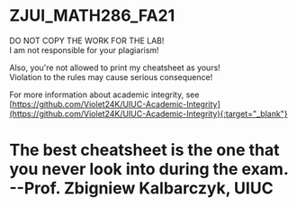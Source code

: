# ZJUI_MATH286_FA21
DO NOT COPY THE WORK FOR THE LAB!  
I am not responsible for your plagiarism!  

Also, you're not allowed to print my cheatsheet as yours!  
Violation to the rules may cause serious consequence!  

For more information about academic integrity, see [https://github.com/Violet24K/UIUC-Academic-Integrity](https://github.com/Violet24K/UIUC-Academic-Integrity){:target="_blank"}  

# The best cheatsheet is the one that you never look into during the exam.      --Prof. Zbigniew Kalbarczyk, UIUC  

